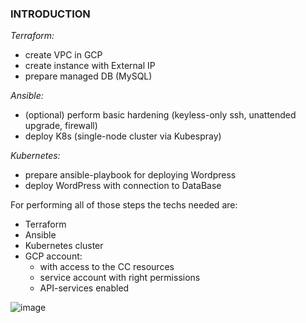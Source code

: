 ### INTRODUCTION

_Terraform:_
- create VPC in GCP	
- create instance with External IP		
- prepare managed DB (MySQL)		
			
_Ansible:_
- (optional) perform basic hardening (keyless-only ssh, unattended upgrade, firewall)			
- deploy K8s (single-node cluster via Kubespray)		
			
_Kubernetes:_
- prepare ansible-playbook for deploying Wordpress		
- deploy WordPress with connection to DataBase

For performing all of those steps the techs needed are:
- Terraform
- Ansible
- Kubernetes cluster
- GCP account:
  - with access to the CC resources
  - service account with right permissions
  - API-services enabled

![image](https://user-images.githubusercontent.com/42977616/221235971-f77a8bb0-b703-4d25-9fa7-6b8d710d6907.png)
